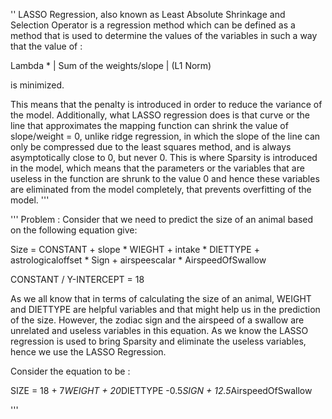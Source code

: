 '' LASSO Regression, also known as Least Absolute Shrinkage and Selection Operator is a regression method which can be
defined as a method that is used to determine the values of the variables in such a way that the
value of :

Lambda * | Sum of the weights/slope |   (L1 Norm)

is minimized.

This means that the penalty is introduced in order to reduce the variance of the model. Additionally, what LASSO
regression does is that curve or the line that approximates the mapping function can shrink the value of slope/weight = 0,
unlike ridge regression, in which the slope of the line can only be compressed due to the least squares method, and is always
asymptotically close to 0, but never 0.
This is where Sparsity is introduced in the model, which means that the parameters or the variables that are useless in
the function are shrunk to the value 0 and hence these variables are eliminated from the model completely, that prevents
overfitting of the model. '''

''' Problem : Consider that we need to predict the size of an animal based on the following equation give:
  
  Size = CONSTANT + slope * WIEGHT + intake * DIETTYPE + astrologicaloffset * Sign + airspeescalar * AirspeedOfSwallow
  
  CONSTANT / Y-INTERCEPT = 18
  
  As we all know that in terms of calculating the size of an animal, WEIGHT and DIETTYPE are helpful variables and
  that might help us in the prediction of the size. However, the zodiac sign and the airspeed of a swallow are 
  unrelated and useless variables in this equation. As we know the LASSO regression is used to bring Sparsity and
  eliminate the useless variables, hence we use the LASSO Regression.
  
  Consider the equation to be : 
  
  SIZE = 18 + 7*WEIGHT + 20*DIETTYPE -0.5*SIGN + 12.5*AirspeedOfSwallow
   
  '''